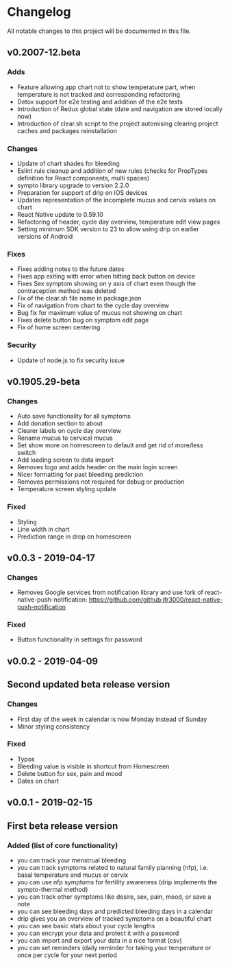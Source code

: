 # Changelog

All notable changes to this project will be documented in this file.

## v0.2007-12.beta

### Adds
* Feature allowing app chart not to show temperature part, when temperature is not tracked and corresponding refactoring
* Detox support for e2e testing and addition of the e2e tests 
* Introduction of Redux global state (date and navigation are stored locally now)
* Introduction of clear.sh script to the project automising clearing project caches and packages reinstallation

### Changes
* Update of chart shades for bleeding
* Eslint rule cleanup and addition of new rules (checks for PropTypes definition for React components, multi spaces)
* sympto library upgrade to version 2.2.0
* Preparation for support of drip on iOS devices
* Updates representation of the incomplete mucus and cervix values on chart
* React Native update to 0.59.10
* Refactoring of header, cycle day overview, temperature edit view pages
* Setting minimum SDK version to 23 to allow using drip on earlier versions of Android

### Fixes
* Fixes adding notes to the future dates
* Fixes app exiting with error when hitting back button on device
* Fixes Sex symptom showing on y axis of chart even though the contraception method was deleted 
* Fix of the clear.sh file name in package.json
* Fix of navigation from chart to the cycle day overview
* Bug fix for maximum value of mucus not showing on chart
* Fixes delete button bug on symptom edit page
* Fix of home screen centering

### Security
* Update of node.js to fix security issue

## v0.1905.29-beta

### Changes
* Auto save functionality for all symptoms
* Add donation section to about
* Clearer labels on cycle day overview
* Rename mucus to cervical mucus
* Set show more on homescreen to default and get rid of more/less switch
* Add loading screen to data import
* Removes logo and adds header on the main login screen
* Nicer formatting for past bleeding prediction
* Removes permissions not required for debug or production
* Temperature screen styling update

### Fixed
* Styling
* Line width in chart
* Prediction range in drop on homescreen

## v0.0.3 - 2019-04-17

### Changes

- Removes Google services from notification library and use fork of react-native-push-notification: <https://github.com/github:jfr3000/react-native-push-notification>

### Fixed

- Button functionality in settings for password

## v0.0.2 - 2019-04-09

## Second updated beta release version

### Changes

- First day of the week in calendar is now Monday instead of Sunday
- Minor styling consistency

### Fixed

- Typos
- Bleeding value is visible in shortcut from Homescreen
- Delete button for sex, pain and mood
- Dates on chart

## v0.0.1 - 2019-02-15

## First beta release version

### Added (list of core functionality)

- you can track your menstrual bleeding
- you can track symptoms related to natural family planning (nfp), i.e. basal temperature and mucus or cervix
- you can use nfp symptoms for fertility awareness (drip implements the sympto-thermal method)
- you can track other symptoms like desire, sex, pain, mood, or save a note
- you can see bleeding days and predicted bleeding days in a calendar
- drip gives you an overview of tracked symptoms on a beautiful chart
- you can see basic stats about your cycle lengths
- you can encrypt your data and protect it with a password
- you can import and export your data in a nice format (csv)
- you can set reminders (daily reminder for taking your temperature or once per cycle for your next period

